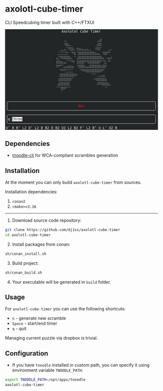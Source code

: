# axolotl-cube-timer

CLI Speedcubing timer built with C++/FTXUI

![](https://raw.githubusercontent.com/dj1vs/axolotl-cube-timer/4b3271af055d6a462aae6b27e40fdca6fe691e92/assets/screenshot.png)

## Dependencies

- [tnoodle-cli](https://github.com/SpeedcuberOSS/tnoodle-cli) for WCA-compliant scrambles generation

## Installation

At the moment you can only build `axolotl-cube-timer` from sources.

Installation dependencies:
1. `conan2`
2. `cmake>=3.16`

---

1. Download source code repository:
```bash
git clone https://github.com/dj1vs/axolotl-cube-timer
cd axolotl-cube-timer
```
2. Install packages from conan:
```bash
sh/conan_install.sh
```
3. Build project:
```bash
sh/conan_build.sh
```
4. Your executable will be generated in `build` folder.

## Usage

For `axolotl-cube-timer` you can use the following shortcuts:

- `n` - generate new scramble
- `Space` - start/end timer
- `q` - quit

Managing current puzzle via dropbox is trivial.

## Configuration

- If you have `tnoodle` installed in custom path, you can specify it using environment variable `TNOODLE_PATH`:

```bash
export TNOODLE_PATH=/opt/apps/tnoodle
axolotl-cube-timer
```
